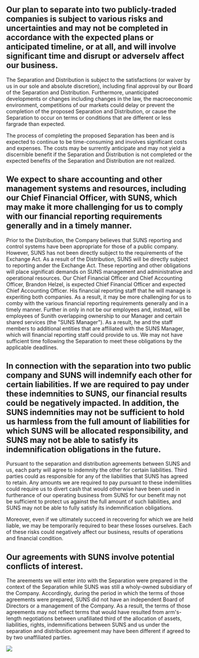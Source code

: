 ## Our plan to separate into two publicly-traded companies is subject to various risks and uncertainties and may not be completed in accordance with the expected plans or anticipated timeline, or at all, and will involve significant time and disrupt or adverselv affect our business.

The Separation and Distribution is subject to the satisfactions (or waiver by us in our sole and absolute discretion), including final approval by our Board of the Separation and Distribution. Furthermore, unanticipated developments or changes including changes in the law, the macroeconomic environment, competitions of our markets could delay or prevent the completion of the proposed Separation and Distribution, or cause the Separation to occur on terms or conditions that are different or less fargrade than expected.

The process of completing the proposed Separation has been and is expected to continue to be time-consuming and involves significant costs and expenses. The costs may be surrently anticipate and may not yield a discernible benefit if the Separation and Distribution is not completed or the expected benefits of the Separation and Distribution are not realized.

## We expect to share accounting and other management systems and resources, including our Chief Financial Officer, with SUNS, which may make it more challenging for us to comply with our financial reporting requirements generally and in a timely manner.

Prior to the Distribution, the Company believes that SUNS reporting and control systems have been appropriate for those of a public company. However, SUNS has not been directly subject to the requirements of the Exchange Act. As a result of the Distribution, SUNS will be directly subject to reporting ander the Exchange Act. These reporting and other obligations will place significati demands on SUNS management and administrative and operational resources. Our Chief Financial Officer and Chief Accounting Officer, Brandon Helzel, is expected Chief Financial Officer and expected Chief Accounting Officer. His financial reporting staff that he will manage is experiting both companies. As a result, it may be more challenging for us to comby with the various financial reporting requirements generally and in a timely manner. Further in only in not be our employees and, instead, will be employees of Sunith overlapping ownership to our Manager and certain shared services (the "SUNS Manager"). As a result, he and the staff members to additional entities that are affiliated with the SUNS Manager, which will financial reporting staff could provide to us. We may not have sufficient time following the Separation to meet these obligations by the applicable deadlines.

## In connection with the separation into two public company and SUNS will indemnify each other for certain liabilities. If we are required to pay under these indemnities to SUNS, our financial results could be negatively impacted. In addition, the SUNS indemnities may not be sufficient to hold us harmless from the full amount of liabilities for which SUNS will be allocated responsibility, and SUNS may not be able to satisfy its indemnification obligations in the future.

Pursuant to the separation and distribution agreements between SUNS and us, each party will agree to indemnity the other for certain liabilities. Third parties could as responsible for any of the liabilities that SUNS has agreed to retain. Any amounts we are required to pay pursuant to these indemilities could require us to divert cash that would otherwise have been used in furtherance of our operating business from SUNS for our benefit may not be sufficient to protect us against the full amount of such liabilities, and SUNS may not be able to fully satisfy its indemnification obligations.

Moreover, even if we ultimately succeed in recovering for which we are held liable, we may be temporarily required to bear these losses ourselves. Each of these risks could negatively affect our business, results of operations and financial condition.

## Our agreements with SUNS involve potential conflicts of interest.

The areements we will enter into with the Separation were prepared in the context of the Separation while SUNS was still a wholy-owned subsidiary of the Company. Accordingly, during the period in which the terms of those agreements were prepared, SUNS did not have an independent Board of Directors or a management of the Company. As a result, the terms of those agreements may not reflect terms that would have resulted from arm's-length negotiations between unafiliated third of the allocation of assets, liabilities, rights, indemnifications between SUNS and us under the separation and distribution agreement may have been different if agreed to by two unaffiliated parties.

![](_page_0_Picture_11.jpeg)